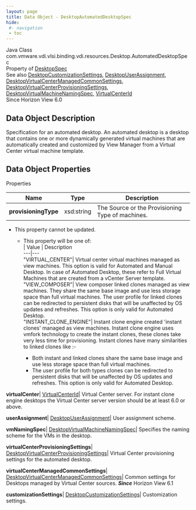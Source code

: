```yaml
---
layout: page
title: Data Object - DesktopAutomatedDesktopSpec
hide:
 #- navigation
 - toc
---
```






Java Class
    com.vmware.vdi.vlsi.binding.vdi.resources.Desktop.AutomatedDesktopSpec  
Property of
     [DesktopSpec](vdi.resources.Desktop.DesktopSpec.md#field_detail)  
See also
     [DesktopCustomizationSettings](vdi.resources.Desktop.CustomizationSettings.md), [DesktopUserAssignment](vdi.resources.Desktop.UserAssignment.md), [DesktopVirtualCenterManagedCommonSettings](vdi.resources.Desktop.VirtualCenterManagedCommonSettings.md), [DesktopVirtualCenterProvisioningSettings](vdi.resources.Desktop.VirtualCenterProvisioningSettings.md), [DesktopVirtualMachineNamingSpec](vdi.resources.Desktop.VirtualMachineNamingSpec.md), [VirtualCenterId](vdi.entity.VirtualCenterId.md)  
Since 
    Horizon View 6.0

## Data Object Description 

Specification for an automated desktop. An automated desktop is a desktop that contains one or more dynamically generated virtual machines that are automatically created and customized by View Manager from a Virtual Center virtual machine template. 

## Data Object Properties

Properties

Name |  Type |  Description   
---|---|---  
**provisioningType**|  xsd:string|  The Source or the Provisioning Type of machines.   


* This property cannot be updated.
  * This property will be one of:  
|  Value |  Description   
---|---  
"VIRTUAL_CENTER"| Virtual center virtual machines managed as view machines. This option is valid for Automated and Manual Desktop. In case of Automated Desktop, these refer to Full Virtual Machines that are created from a vCenter Server template.  
"VIEW_COMPOSER"| View composer linked clones managed as view machines. They share the same base image and use less storage space than full virtual machines. The user profile for linked clones can be redirected to persistent disks that will be unaffected by OS updates and refreshes. This option is only valid for Automated Desktop.  
"INSTANT_CLONE_ENGINE"| Instant clone engine created 'instant clones' managed as view machines. Instant clone engine uses vmfork technology to create the instant clones, these clones take very less time for provisioning. Instant clones have many similarities to linked clones like :-  

    * Both instant and linked clones share the same base image and use less storage space than full virtual machines.
    * The user profile for both types clones can be redirected to persistent disks that will be unaffected by OS updates and refreshes.
This option is only valid for Automated Desktop.  

  
**virtualCenter**| [VirtualCenterId](vdi.entity.VirtualCenterId.md)|  Virtual Center server. For instant clone engine desktops the Virtual Center server version should be at least 6.0 or above.   
  
**userAssignment**| [DesktopUserAssignment](vdi.resources.Desktop.UserAssignment.md)|  User assignment scheme.   
  
**vmNamingSpec**| [DesktopVirtualMachineNamingSpec](vdi.resources.Desktop.VirtualMachineNamingSpec.md)|  Specifies the naming scheme for the VMs in the desktop.   
  
**virtualCenterProvisioningSettings**| [DesktopVirtualCenterProvisioningSettings](vdi.resources.Desktop.VirtualCenterProvisioningSettings.md)|  Virtual Center provisioning settings for the automated desktop.   
  
**virtualCenterManagedCommonSettings**| [DesktopVirtualCenterManagedCommonSettings](vdi.resources.Desktop.VirtualCenterManagedCommonSettings.md)|  Common settings for Desktops managed by Virtual Center sources.  **_Since_** Horizon View 6.1  
  
**customizationSettings**| [DesktopCustomizationSettings](vdi.resources.Desktop.CustomizationSettings.md)|  Customization settings.   
  
  
  

  
  

